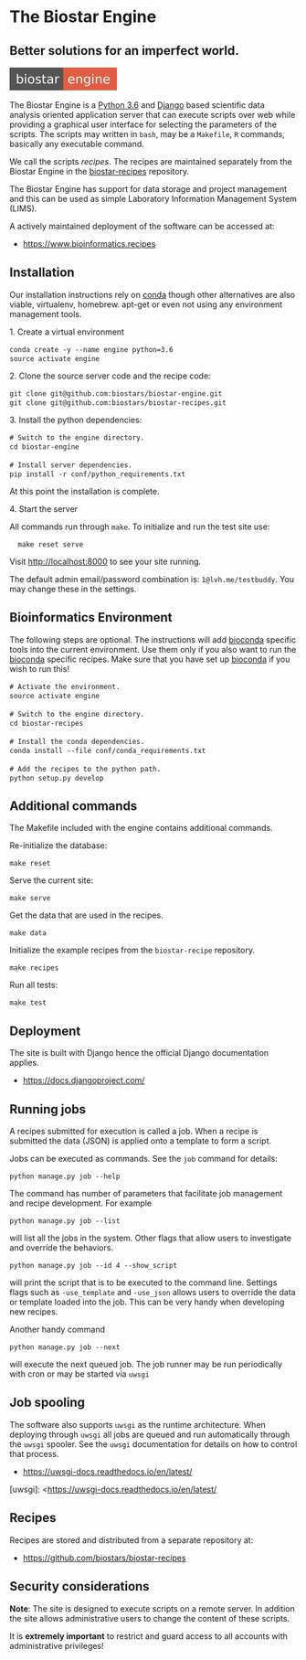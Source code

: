 # The Biostar Engine

## Better solutions for an imperfect world.

![Biostar Engine Badge](biostar/engine/static/images/badge-engine.svg)

[python]: https://www.python.org/
[django]: https://www.djangoproject.com/

The Biostar Engine is a [Python 3.6][python] and [Django][django] based scientific data analysis oriented application server that can execute scripts over web while providing a graphical user interface for selecting the parameters of the scripts. The scripts may written in `bash`, may be a `Makefile`, `R` commands, basically any executable command.

We call the scripts *recipes*. The recipes are maintained separately from the Biostar Engine in the [biostar-recipes][recipes] repository.

[recipes]: https://github.com/biostars/biostar-recipes

The Biostar Engine has support for data storage and project management and this can be used as simple Laboratory Information Management System (LIMS).

A actively maintained deployment of the software can be accessed at:

* <https://www.bioinformatics.recipes>

## Installation

Our installation instructions rely on [conda][conda] though other alternatives are also viable, virtualenv, homebrew. apt-get or even not using any environment management tools.

1\. Create a virtual environment

[conda]: https://conda.io/docs/

    conda create -y --name engine python=3.6
    source activate engine
    
2\. Clone the source server code and the recipe code:

    git clone git@github.com:biostars/biostar-engine.git
    git clone git@github.com:biostars/biostar-recipes.git
    
3\. Install the python dependencies:

    # Switch to the engine directory.
    cd biostar-engine
    
    # Install server dependencies.
    pip install -r conf/python_requirements.txt
    
At this point the installation is complete.

4\. Start the server

All commands run through `make`. To initialize and run the test site use:

      make reset serve
   
Visit <http://localhost:8000> to see your site running. 

The default admin email/password combination is: `1@lvh.me/testbuddy`.  You may change these in the settings.

## Bioinformatics Environment

The following steps are optional. The instructions will add [bioconda][bioconda] specific tools into the current environment. Use them only if you also want to run the [bioconda][bioconda] specific recipes. Make sure that you have set up [bioconda][bioconda] if you wish to run this!

    # Activate the environment.
    source activate engine
      
    # Switch to the engine directory.
    cd biostar-recipes
    
    # Install the conda dependencies.
    conda install --file conf/conda_requirements.txt

    # Add the recipes to the python path.
    python setup.py develop

[bioconda]: https://bioconda.github.io/

## Additional commands

The Makefile included with the engine contains additional commands.

Re-initialize the database:

    make reset 
 
Serve the current site:

    make serve

Get the data that are used in the recipes.

    make data
            
Initialize the example recipes from the `biostar-recipe` repository.

    make recipes

Run all tests:

    make test

## Deployment

The site is built with Django hence the official Django documentation applies.

* <https://docs.djangoproject.com/>

## Running jobs 

A recipes submitted for execution is called a job. When a recipe is submitted the data (JSON) is applied onto a template to form a script. 

Jobs can be executed as commands. See the `job` command for details:

    python manage.py job --help
    
The command has number of parameters that facilitate job management and recipe development.
For example

    python manage.py job --list
    
will list all the jobs in the system. Other flags that allow users to investigate and override the behaviors.

    python manage.py job --id 4 --show_script
    
will print the script that is to be executed to the command line. Settings flags such as `-use_template` and `-use_json` allows users to override the data or template loaded into the job.
This can be very handy when developing new recipes.

Another handy command

    python manage.py job --next
    
will execute the next queued job. The job runner may be run periodically with cron or may be started via `uwsgi`

## Job spooling

The software also supports `uwsgi` as the runtime architecture. When deploying through 
`uwsgi` all jobs are queued and run automatically through the `uwsgi` spooler. See the `uwsgi` documentation  for details on how to control that process.

* <https://uwsgi-docs.readthedocs.io/en/latest/>


[uwsgi]: <https://uwsgi-docs.readthedocs.io/en/latest/

## Recipes

Recipes are stored and distributed from a separate repository at:

* <https://github.com/biostars/biostar-recipes>

## Security considerations

**Note**: The site is designed to execute scripts on a remote server. In addition the site 
allows administrative users to change the content of these scripts. 

It is **extremely important** to restrict and guard access to all 
accounts with administrative privileges! 







    
